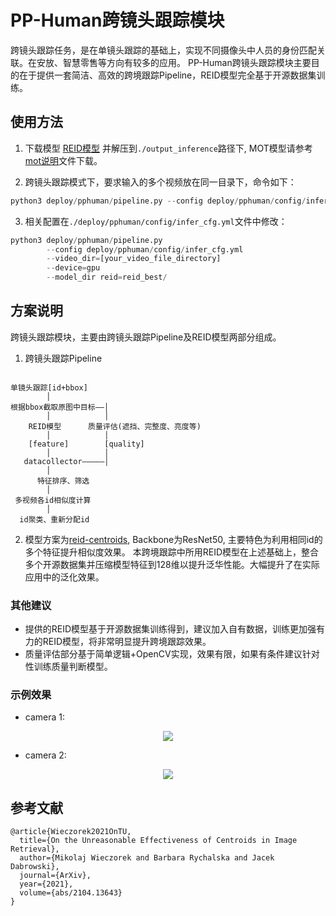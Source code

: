 # PP-Human跨镜头跟踪模块

跨镜头跟踪任务，是在单镜头跟踪的基础上，实现不同摄像头中人员的身份匹配关联。在安放、智慧零售等方向有较多的应用。
PP-Human跨镜头跟踪模块主要目的在于提供一套简洁、高效的跨境跟踪Pipeline，REID模型完全基于开源数据集训练。

## 使用方法

1. 下载模型 [REID模型](https://bj.bcebos.com/v1/paddledet/models/pipeline/reid_model.zip) 并解压到```./output_inference```路径下, MOT模型请参考[mot说明](mot.md)文件下载。

2. 跨镜头跟踪模式下，要求输入的多个视频放在同一目录下，命令如下：
```python
python3 deploy/pphuman/pipeline.py --config deploy/pphuman/config/infer_cfg.yml --video_dir=[your_video_file_directory] --device=gpu
```

3. 相关配置在`./deploy/pphuman/config/infer_cfg.yml`文件中修改：

```python
python3 deploy/pphuman/pipeline.py
        --config deploy/pphuman/config/infer_cfg.yml
        --video_dir=[your_video_file_directory]
        --device=gpu
        --model_dir reid=reid_best/
```

## 方案说明

跨镜头跟踪模块，主要由跨镜头跟踪Pipeline及REID模型两部分组成。
1. 跨镜头跟踪Pipeline

```

单镜头跟踪[id+bbox]
        │
根据bbox截取原图中目标——│
        │            │
    REID模型      质量评估(遮挡、完整度、亮度等)
        │            │
    [feature]        [quality]
        │            │
   datacollector—————│
        │
      特征排序、筛选
        │
 多视频各id相似度计算
        │
  id聚类、重新分配id
```

2. 模型方案为[reid-centroids](https://github.com/mikwieczorek/centroids-reid), Backbone为ResNet50, 主要特色为利用相同id的多个特征提升相似度效果。
本跨境跟踪中所用REID模型在上述基础上，整合多个开源数据集并压缩模型特征到128维以提升泛华性能。大幅提升了在实际应用中的泛化效果。

### 其他建议
- 提供的REID模型基于开源数据集训练得到，建议加入自有数据，训练更加强有力的REID模型，将非常明显提升跨境跟踪效果。
- 质量评估部分基于简单逻辑+OpenCV实现，效果有限，如果有条件建议针对性训练质量判断模型。


### 示例效果

- camera 1:
<div width="1080" align="center">
  <img src="./images/c1.gif"/>
</div>

- camera 2:
<div width="1080" align="center">
  <img src="./images/c2.gif"/>
</div>


## 参考文献
```
@article{Wieczorek2021OnTU,
  title={On the Unreasonable Effectiveness of Centroids in Image Retrieval},
  author={Mikolaj Wieczorek and Barbara Rychalska and Jacek Dabrowski},
  journal={ArXiv},
  year={2021},
  volume={abs/2104.13643}
}
```
